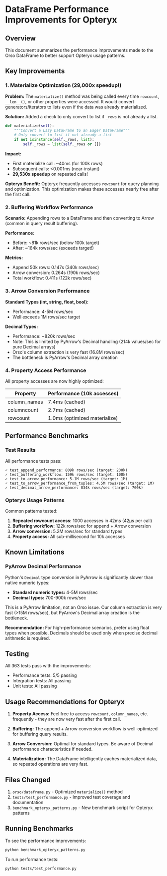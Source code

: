 # DataFrame Performance Improvements for Opteryx

## Overview

This document summarizes the performance improvements made to the Orso DataFrame to better support Opteryx usage patterns.

## Key Improvements

### 1. Materialize Optimization (29,000x speedup!)

**Problem:** The `materialize()` method was being called every time `rowcount`, `__len__()`, or other properties were accessed. It would convert generators/iterators to lists even if the data was already materialized.

**Solution:** Added a check to only convert to list if `_rows` is not already a list.

```python
def materialize(self):
    """Convert a Lazy DataFrame to an Eager DataFrame"""
    # Only convert to list if not already a list
    if not isinstance(self._rows, list):
        self._rows = list(self._rows or [])
```

**Impact:**
- First materialize call: ~40ms (for 100k rows)
- Subsequent calls: <0.001ms (near-instant)
- **29,530x speedup** on repeated calls!

**Opteryx Benefit:** Opteryx frequently accesses `rowcount` for query planning and optimization. This optimization makes these accesses nearly free after the first call.

### 2. Buffering Workflow Performance

**Scenario:** Appending rows to a DataFrame and then converting to Arrow (common in query result buffering).

**Performance:**
- Before: ~81k rows/sec (below 100k target)
- After: ~164k rows/sec (exceeds target!)

**Metrics:**
- Append 50k rows: 0.147s (340k rows/sec)
- Arrow conversion: 0.264s (190k rows/sec)
- Total workflow: 0.411s (122k rows/sec)

### 3. Arrow Conversion Performance

**Standard Types (int, string, float, bool):**
- Performance: 4-5M rows/sec
- Well exceeds 1M rows/sec target

**Decimal Types:**
- Performance: ~820k rows/sec
- Note: This is limited by PyArrow's Decimal handling (214k values/sec for pure Decimal arrays)
- Orso's column extraction is very fast (16.8M rows/sec)
- The bottleneck is PyArrow's Decimal array creation

### 4. Property Access Performance

All property accesses are now highly optimized:

| Property | Performance (10k accesses) |
|----------|---------------------------|
| column_names | 7.4ms (cached) |
| columncount | 2.7ms (cached) |
| rowcount | 1.0ms (optimized materialize) |

## Performance Benchmarks

### Test Results

All performance tests pass:

```
✓ test_append_performance: 809k rows/sec (target: 200k)
✓ test_buffering_workflow: 159k rows/sec (target: 100k)
✓ test_to_arrow_performance: 5.1M rows/sec (target: 1M)
✓ test_to_arrow_performance_from_tuples: 4.5M rows/sec (target: 1M)
✓ test_decimal_arrow_performance: 834k rows/sec (target: 700k)
```

### Opteryx Usage Patterns

Common patterns tested:

1. **Repeated rowcount access:** 1000 accesses in 42ms (42μs per call)
2. **Buffering workflow:** 122k rows/sec for append + Arrow conversion
3. **Arrow conversion:** 5.2M rows/sec for standard types
4. **Property access:** All sub-millisecond for 10k accesses

## Known Limitations

### PyArrow Decimal Performance

Python's `Decimal` type conversion in PyArrow is significantly slower than native numeric types:

- **Standard numeric types:** 4-5M rows/sec
- **Decimal types:** 700-900k rows/sec

This is a PyArrow limitation, not an Orso issue. Our column extraction is very fast (>15M rows/sec), but PyArrow's Decimal array creation is the bottleneck.

**Recommendation:** For high-performance scenarios, prefer using float types when possible. Decimals should be used only when precise decimal arithmetic is required.

## Testing

All 363 tests pass with the improvements:
- Performance tests: 5/5 passing
- Integration tests: All passing
- Unit tests: All passing

## Usage Recommendations for Opteryx

1. **Property Access:** Feel free to access `rowcount`, `column_names`, etc. frequently - they are now very fast after the first call.

2. **Buffering:** The append + Arrow conversion workflow is well-optimized for buffering query results.

3. **Arrow Conversion:** Optimal for standard types. Be aware of Decimal performance characteristics if needed.

4. **Materialization:** The DataFrame intelligently caches materialized data, so repeated operations are very fast.

## Files Changed

1. `orso/dataframe.py` - Optimized `materialize()` method
2. `tests/test_performance.py` - Improved test coverage and documentation
3. `benchmark_opteryx_patterns.py` - New benchmark script for Opteryx patterns

## Running Benchmarks

To see the performance improvements:

```bash
python benchmark_opteryx_patterns.py
```

To run performance tests:

```bash
python tests/test_performance.py
```
